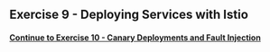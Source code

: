 ## Exercise 9 - Deploying Services with Istio

#### [Continue to Exercise 10 - Canary Deployments and Fault Injection](../exercise-10/README.md)
